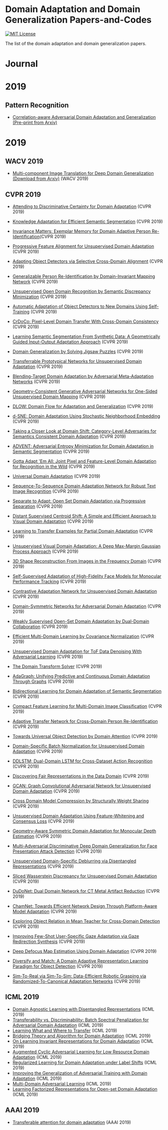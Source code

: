 # Domain Adaptation and Domain Generalization Papers-and-Codes
[![MIT License](https://img.shields.io/badge/license-MIT-green.svg)](https://opensource.org/licenses/MIT) 

The list of the domain adaptation and domain generalization papers.

# Journal
# 2019
## Pattern Recognition 
- [Correlation-aware Adversarial Domain Adaptation and Generalization](https://www.sciencedirect.com/science/article/pii/S003132031930425X) [(Pre-print from Arxiv)](https://arxiv.org/abs/1911.12983)



# 2019

## WACV 2019
- [Multi-component Image Translation for Deep Domain Generalization](https://ieeexplore.ieee.org/stamp/stamp.jsp?tp=&arnumber=8658643) [(Download from Arxiv)](https://arxiv.org/pdf/1812.08974.pdf) (WACV 2019)

## CVPR 2019
- [Attending to Discriminative Certainty for Domain Adaptation](http://openaccess.thecvf.com/content_CVPR_2019/papers/Kurmi_Attending_to_Discriminative_Certainty_for_Domain_Adaptation_CVPR_2019_paper.pdf) (CVPR 2019)

- [Knowledge Adaptation for Efficient Semantic Segmentation](http://openaccess.thecvf.com/content_CVPR_2019/papers/He_Knowledge_Adaptation_for_Efficient_Semantic_Segmentation_CVPR_2019_paper.pdf) (CVPR 2019)

- [Invariance Matters: Exemplar Memory for Domain Adaptive Person Re-Identification](http://openaccess.thecvf.com/content_CVPR_2019/papers/Zhong_Invariance_Matters_Exemplar_Memory_for_Domain_Adaptive_Person_Re-Identification_CVPR_2019_paper.pdf)(CVPR 2019)

- [Progressive Feature Alignment for Unsupervised Domain Adaptation](http://openaccess.thecvf.com/content_CVPR_2019/papers/Chen_Progressive_Feature_Alignment_for_Unsupervised_Domain_Adaptation_CVPR_2019_paper.pdf) (CVPR 2019)

- [Adapting Object Detectors via Selective Cross-Domain Alignment](http://openaccess.thecvf.com/content_CVPR_2019/papers/Zhu_Adapting_Object_Detectors_via_Selective_Cross-Domain_Alignment_CVPR_2019_paper.pdf) (CVPR 2019)

- [Generalizable Person Re-Identification by Domain-Invariant Mapping Network](http://openaccess.thecvf.com/content_CVPR_2019/papers/Song_Generalizable_Person_Re-Identification_by_Domain-Invariant_Mapping_Network_CVPR_2019_paper.pdf) (CVPR 2019)

- [Unsupervised Open Domain Recognition by Semantic Discrepancy Minimization](http://openaccess.thecvf.com/content_CVPR_2019/papers/Zhuo_Unsupervised_Open_Domain_Recognition_by_Semantic_Discrepancy_Minimization_CVPR_2019_paper.pdf) (CVPR 2019)

- [Automatic Adaptation of Object Detectors to New Domains Using Self-Training](http://openaccess.thecvf.com/content_CVPR_2019/papers/RoyChowdhury_Automatic_Adaptation_of_Object_Detectors_to_New_Domains_Using_Self-Training_CVPR_2019_paper.pdf) (CVPR 2019)

- [CrDoCo: Pixel-Level Domain Transfer With Cross-Domain Consistency](http://openaccess.thecvf.com/content_CVPR_2019/papers/Chen_CrDoCo_Pixel-Level_Domain_Transfer_With_Cross-Domain_Consistency_CVPR_2019_paper.pdf) (CVPR 2019)

- [Learning Semantic Segmentation From Synthetic Data: A Geometrically Guided Input-Output Adaptation Approach](http://openaccess.thecvf.com/content_CVPR_2019/papers/Chen_Learning_Semantic_Segmentation_From_Synthetic_Data_A_Geometrically_Guided_Input-Output_CVPR_2019_paper.pdf) (CVPR 2019)

- [Domain Generalization by Solving Jigsaw Puzzles](http://openaccess.thecvf.com/content_CVPR_2019/papers/Carlucci_Domain_Generalization_by_Solving_Jigsaw_Puzzles_CVPR_2019_paper.pdf) (CVPR 2019)


- [Transferrable Prototypical Networks for Unsupervised Domain Adaptation](http://openaccess.thecvf.com/content_CVPR_2019/papers/Pan_Transferrable_Prototypical_Networks_for_Unsupervised_Domain_Adaptation_CVPR_2019_paper.pdf) (CVPR 2019)


- [Blending-Target Domain Adaptation by Adversarial Meta-Adaptation Networks](http://openaccess.thecvf.com/content_CVPR_2019/papers/Chen_Blending-Target_Domain_Adaptation_by_Adversarial_Meta-Adaptation_Networks_CVPR_2019_paper.pdf) (CVPR 2019)


- [Geometry-Consistent Generative Adversarial Networks for One-Sided Unsupervised Domain Mapping](http://openaccess.thecvf.com/content_CVPR_2019/papers/Fu_Geometry-Consistent_Generative_Adversarial_Networks_for_One-Sided_Unsupervised_Domain_Mapping_CVPR_2019_paper.pdf) (CVPR 2019)


- [DLOW: Domain Flow for Adaptation and Generalization](http://openaccess.thecvf.com/content_CVPR_2019/papers/Gong_DLOW_Domain_Flow_for_Adaptation_and_Generalization_CVPR_2019_paper.pdf) (CVPR 2019)


- [d-SNE: Domain Adaptation Using Stochastic Neighborhood Embedding](http://openaccess.thecvf.com/content_CVPR_2019/papers/Xu_d-SNE_Domain_Adaptation_Using_Stochastic_Neighborhood_Embedding_CVPR_2019_paper.pdf) (CVPR 2019)

- [Taking a Closer Look at Domain Shift: Category-Level Adversaries for Semantics Consistent Domain Adaptation](http://openaccess.thecvf.com/content_CVPR_2019/papers/Luo_Taking_a_Closer_Look_at_Domain_Shift_Category-Level_Adversaries_for_CVPR_2019_paper.pdf) (CVPR 2019)


- [ADVENT: Adversarial Entropy Minimization for Domain Adaptation in Semantic Segmentation](http://openaccess.thecvf.com/content_CVPR_2019/papers/Vu_ADVENT_Adversarial_Entropy_Minimization_for_Domain_Adaptation_in_Semantic_Segmentation_CVPR_2019_paper.pdf) (CVPR 2019)

- [Gotta Adapt 'Em All: Joint Pixel and Feature-Level Domain Adaptation for Recognition in the Wild](http://openaccess.thecvf.com/content_CVPR_2019/papers/Tran_Gotta_Adapt_Em_All_Joint_Pixel_and_Feature-Level_Domain_Adaptation_CVPR_2019_paper.pdf) (CVPR 2019)

- [Universal Domain Adaptation](http://openaccess.thecvf.com/content_CVPR_2019/papers/You_Universal_Domain_Adaptation_CVPR_2019_paper.pdf) (CVPR 2019)


- [Sequence-To-Sequence Domain Adaptation Network for Robust Text Image Recognition](http://openaccess.thecvf.com/content_CVPR_2019/papers/Zhang_Sequence-To-Sequence_Domain_Adaptation_Network_for_Robust_Text_Image_Recognition_CVPR_2019_paper.pdf) (CVPR 2019)


- [Separate to Adapt: Open Set Domain Adaptation via Progressive Separation](http://openaccess.thecvf.com/content_CVPR_2019/papers/Liu_Separate_to_Adapt_Open_Set_Domain_Adaptation_via_Progressive_Separation_CVPR_2019_paper.pdf) (CVPR 2019)

- [Distant Supervised Centroid Shift: A Simple and Efficient Approach to Visual Domain Adaptation](http://openaccess.thecvf.com/content_CVPR_2019/papers/Liang_Distant_Supervised_Centroid_Shift_A_Simple_and_Efficient_Approach_to_CVPR_2019_paper.pdf) (CVPR 2019)

- [Learning to Transfer Examples for Partial Domain Adaptation](http://openaccess.thecvf.com/content_CVPR_2019/papers/Cao_Learning_to_Transfer_Examples_for_Partial_Domain_Adaptation_CVPR_2019_paper.pdf) (CVPR 2019)


- [Unsupervised Visual Domain Adaptation: A Deep Max-Margin Gaussian Process Approach](http://openaccess.thecvf.com/content_CVPR_2019/papers/Kim_Unsupervised_Visual_Domain_Adaptation_A_Deep_Max-Margin_Gaussian_Process_Approach_CVPR_2019_paper.pdf) (CVPR 2019)


- [3D Shape Reconstruction From Images in the Frequency Domain](http://openaccess.thecvf.com/content_CVPR_2019/papers/Shen_3D_Shape_Reconstruction_From_Images_in_the_Frequency_Domain_CVPR_2019_paper.pdf) (CVPR 2019)


- [Self-Supervised Adaptation of High-Fidelity Face Models for Monocular Performance Tracking](http://openaccess.thecvf.com/content_CVPR_2019/papers/Yoon_Self-Supervised_Adaptation_of_High-Fidelity_Face_Models_for_Monocular_Performance_Tracking_CVPR_2019_paper.pdf) (CVPR 2019)

- [Contrastive Adaptation Network for Unsupervised Domain Adaptation](http://openaccess.thecvf.com/content_CVPR_2019/papers/Kang_Contrastive_Adaptation_Network_for_Unsupervised_Domain_Adaptation_CVPR_2019_paper.pdf) (CVPR 2019)


- [Domain-Symmetric Networks for Adversarial Domain Adaptation](http://openaccess.thecvf.com/content_CVPR_2019/papers/Zhang_Domain-Symmetric_Networks_for_Adversarial_Domain_Adaptation_CVPR_2019_paper.pdf) (CVPR 2019)


- [Weakly Supervised Open-Set Domain Adaptation by Dual-Domain Collaboration](http://openaccess.thecvf.com/content_CVPR_2019/papers/Tan_Weakly_Supervised_Open-Set_Domain_Adaptation_by_Dual-Domain_Collaboration_CVPR_2019_paper.pdf) (CVPR 2019)


- [Efficient Multi-Domain Learning by Covariance Normalization](http://openaccess.thecvf.com/content_CVPR_2019/papers/Li_Efficient_Multi-Domain_Learning_by_Covariance_Normalization_CVPR_2019_paper.pdf) (CVPR 2019)


- [Unsupervised Domain Adaptation for ToF Data Denoising With Adversarial Learning](http://openaccess.thecvf.com/content_CVPR_2019/papers/Agresti_Unsupervised_Domain_Adaptation_for_ToF_Data_Denoising_With_Adversarial_Learning_CVPR_2019_paper.pdf) (CVPR 2019)


- [The Domain Transform Solver](http://openaccess.thecvf.com/content_CVPR_2019/papers/Bapat_The_Domain_Transform_Solver_CVPR_2019_paper.pdf) (CVPR 2019)

- [AdaGraph: Unifying Predictive and Continuous Domain Adaptation Through Graphs](http://openaccess.thecvf.com/content_CVPR_2019/papers/Mancini_AdaGraph_Unifying_Predictive_and_Continuous_Domain_Adaptation_Through_Graphs_CVPR_2019_paper.pdf) (CVPR 2019)


- [Bidirectional Learning for Domain Adaptation of Semantic Segmentation](http://openaccess.thecvf.com/content_CVPR_2019/papers/Li_Bidirectional_Learning_for_Domain_Adaptation_of_Semantic_Segmentation_CVPR_2019_paper.pdf) (CVPR 2019)


- [Compact Feature Learning for Multi-Domain Image Classification](http://openaccess.thecvf.com/content_CVPR_2019/papers/Liu_Compact_Feature_Learning_for_Multi-Domain_Image_Classification_CVPR_2019_paper.pdf) (CVPR 2019)


- [Adaptive Transfer Network for Cross-Domain Person Re-Identification](http://openaccess.thecvf.com/content_CVPR_2019/papers/Liu_Adaptive_Transfer_Network_for_Cross-Domain_Person_Re-Identification_CVPR_2019_paper.pdf) (CVPR 2019)


- [Towards Universal Object Detection by Domain Attention](http://openaccess.thecvf.com/content_CVPR_2019/papers/Wang_Towards_Universal_Object_Detection_by_Domain_Attention_CVPR_2019_paper.pdf) (CVPR 2019)


- [Domain-Specific Batch Normalization for Unsupervised Domain Adaptation](http://openaccess.thecvf.com/content_CVPR_2019/papers/Chang_Domain-Specific_Batch_Normalization_for_Unsupervised_Domain_Adaptation_CVPR_2019_paper.pdf) (CVPR 2019)


- [DDLSTM: Dual-Domain LSTM for Cross-Dataset Action Recognition](http://openaccess.thecvf.com/content_CVPR_2019/papers/Perrett_DDLSTM_Dual-Domain_LSTM_for_Cross-Dataset_Action_Recognition_CVPR_2019_paper.pdf) (CVPR 2019)


- [Discovering Fair Representations in the Data Domain](http://openaccess.thecvf.com/content_CVPR_2019/papers/Quadrianto_Discovering_Fair_Representations_in_the_Data_Domain_CVPR_2019_paper.pdf) (CVPR 2019)


- [GCAN: Graph Convolutional Adversarial Network for Unsupervised Domain Adaptation](http://openaccess.thecvf.com/content_CVPR_2019/papers/Ma_GCAN_Graph_Convolutional_Adversarial_Network_for_Unsupervised_Domain_Adaptation_CVPR_2019_paper.pdf) (CVPR 2019)


- [Cross Domain Model Compression by Structurally Weight Sharing](http://openaccess.thecvf.com/content_CVPR_2019/papers/Gao_Cross_Domain_Model_Compression_by_Structurally_Weight_Sharing_CVPR_2019_paper.pdf) (CVPR 2019)


- [Unsupervised Domain Adaptation Using Feature-Whitening and Consensus Loss](http://openaccess.thecvf.com/content_CVPR_2019/papers/Roy_Unsupervised_Domain_Adaptation_Using_Feature-Whitening_and_Consensus_Loss_CVPR_2019_paper.pdf) (CVPR 2019)


- [Geometry-Aware Symmetric Domain Adaptation for Monocular Depth Estimation](http://openaccess.thecvf.com/content_CVPR_2019/papers/Zhao_Geometry-Aware_Symmetric_Domain_Adaptation_for_Monocular_Depth_Estimation_CVPR_2019_paper.pdf) (CVPR 2019)


- [Multi-Adversarial Discriminative Deep Domain Generalization for Face Presentation Attack Detection](http://openaccess.thecvf.com/content_CVPR_2019/papers/Shao_Multi-Adversarial_Discriminative_Deep_Domain_Generalization_for_Face_Presentation_Attack_Detection_CVPR_2019_paper.pdf) (CVPR 2019)


- [Unsupervised Domain-Specific Deblurring via Disentangled Representations](http://openaccess.thecvf.com/content_CVPR_2019/papers/Lu_Unsupervised_Domain-Specific_Deblurring_via_Disentangled_Representations_CVPR_2019_paper.pdf) (CVPR 2019)


- [Sliced Wasserstein Discrepancy for Unsupervised Domain Adaptation](http://openaccess.thecvf.com/content_CVPR_2019/papers/Lee_Sliced_Wasserstein_Discrepancy_for_Unsupervised_Domain_Adaptation_CVPR_2019_paper.pdf) (CVPR 2019)


- [DuDoNet: Dual Domain Network for CT Metal Artifact Reduction](http://openaccess.thecvf.com/content_CVPR_2019/papers/Lin_DuDoNet_Dual_Domain_Network_for_CT_Metal_Artifact_Reduction_CVPR_2019_paper.pdf) (CVPR 2019)


- [ChamNet: Towards Efficient Network Design Through Platform-Aware Model Adaptation](http://openaccess.thecvf.com/content_CVPR_2019/papers/Dai_ChamNet_Towards_Efficient_Network_Design_Through_Platform-Aware_Model_Adaptation_CVPR_2019_paper.pdf) (CVPR 2019)


- [Exploring Object Relation in Mean Teacher for Cross-Domain Detection](http://openaccess.thecvf.com/content_CVPR_2019/papers/Cai_Exploring_Object_Relation_in_Mean_Teacher_for_Cross-Domain_Detection_CVPR_2019_paper.pdf) (CVPR 2019)


- [Improving Few-Shot User-Specific Gaze Adaptation via Gaze Redirection Synthesis](http://openaccess.thecvf.com/content_CVPR_2019/papers/Yu_Improving_Few-Shot_User-Specific_Gaze_Adaptation_via_Gaze_Redirection_Synthesis_CVPR_2019_paper.pdf) (CVPR 2019)


- [Deep Defocus Map Estimation Using Domain Adaptation](http://openaccess.thecvf.com/content_CVPR_2019/papers/Lee_Deep_Defocus_Map_Estimation_Using_Domain_Adaptation_CVPR_2019_paper.pdf) (CVPR 2019)


- [Diversify and Match: A Domain Adaptive Representation Learning Paradigm for Object Detection](http://openaccess.thecvf.com/content_CVPR_2019/papers/Kim_Diversify_and_Match_A_Domain_Adaptive_Representation_Learning_Paradigm_for_CVPR_2019_paper.pdf) (CVPR 2019)


- [Sim-To-Real via Sim-To-Sim: Data-Efficient Robotic Grasping via Randomized-To-Canonical Adaptation Networks](http://openaccess.thecvf.com/content_CVPR_2019/papers/James_Sim-To-Real_via_Sim-To-Sim_Data-Efficient_Robotic_Grasping_via_Randomized-To-Canonical_Adaptation_Networks_CVPR_2019_paper.pdf) (CVPR 2019)



## ICML 2019
- [Domain Agnostic Learning with Disentangled Representations](http://proceedings.mlr.press/v97/peng19b/peng19b.pdf) (ICML 2019)
- [Transferability vs. Discriminability: Batch Spectral Penalization for Adversarial Domain Adaptation](http://proceedings.mlr.press/v97/chen19i/chen19i.pdf) (ICML 2019)
- [Learning What and Where to Transfer](http://proceedings.mlr.press/v97/jang19b/jang19b.pdf) (ICML 2019)
- [Bridging Theory and Algorithm for Domain Adaptation](http://proceedings.mlr.press/v97/zhang19i/zhang19i.pdf) (ICML 2019)
- [On Learning Invariant Representations for Domain Adaptation](http://proceedings.mlr.press/v97/zhao19a/zhao19a.pdf) (ICML 2019)
- [Augmented Cyclic Adversarial Learning for Low Resource Domain Adaptation](https://openreview.net/forum?id=B1G9doA9F7) (ICML 2019)
- [Regularized Learning for Domain Adaptation under Label Shifts](https://openreview.net/forum?id=rJl0r3R9KX) (ICML 2019)
- [Improving the Generalization of Adversarial Training with Domain Adaptation](https://openreview.net/forum?id=SyfIfnC5Ym) (ICML 2019)
- [Multi-Domain Adversarial Learning](https://openreview.net/forum?id=Sklv5iRqYX) (ICML 2019)
- [Learning Factorized Representations for Open-set Domain Adaptation](https://openreview.net/forum?id=SJe3HiC5KX) (ICML 2019)

## AAAI 2019
- [Transferable attention for domain adaptation](http://ise.thss.tsinghua.edu.cn/~mlong/doc/transferable-attention-aaai19.pdf) (AAAI 2019)
